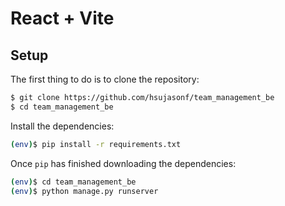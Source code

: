 # React + Vite

## Setup

The first thing to do is to clone the repository:

```sh
$ git clone https://github.com/hsujasonf/team_management_be
$ cd team_management_be
```

Install the dependencies:

```sh
(env)$ pip install -r requirements.txt
```

Once `pip` has finished downloading the dependencies:

```sh
(env)$ cd team_management_be
(env)$ python manage.py runserver
```
